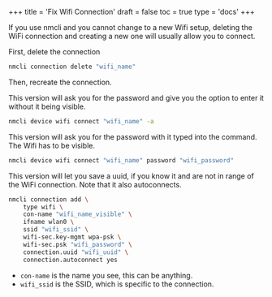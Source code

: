 +++
title = 'Fix Wifi Connection'
draft = false
toc = true
type = 'docs'
+++

If you use nmcli and you cannot change to a new Wifi setup, deleting the WiFi connection and creating a new one will usually allow you to connect.

First, delete the connection
```bash
nmcli connection delete "wifi_name"
```

Then, recreate the connection. 

This version will ask you for the password and give you the option to enter it without it being visible.
```bash
nmcli device wifi connect "wifi_name" -a
```

This version will ask you for the password with it typed into the command. The Wifi has to be visible.
```bash
nmcli device wifi connect "wifi_name" password "wifi_password"
```

This version will let you save a uuid, if you know it and are not in range of the WiFi connection. Note that it also autoconnects.
```bash
nmcli connection add \
	type wifi \
	con-name "wifi_name_visible" \
	ifname wlan0 \
	ssid "wifi_ssid" \
	wifi-sec.key-mgmt wpa-psk \
	wifi-sec.psk "wifi_password" \
	connection.uuid "wifi_uuid" \
	connection.autoconnect yes
```

* `con-name` is the name you see, this can be anything.
* `wifi_ssid` is the SSID, which is specific to the connection.
